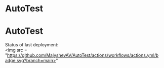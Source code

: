 # AutoTest
# AutoTest
Status of last deployment: <br>
<img src =  "https://github.com/MalyshevAV/AutoTest/actions/workflows/actions.yml/badge.svg?branch=main>" <br>
